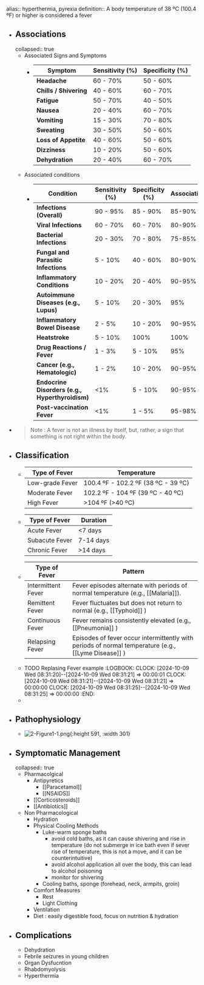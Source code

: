 alias:: hyperthermia,  pyrexia
definition:: A body temperature of 38 ºC (100.4 ºF) or higher is considered a fever

- ## Associations
  collapsed:: true
	- Associated Signs and Symptoms
		- | **Symptom** | **Sensitivity (%)** | **Specificity (%)** |
		  |--|--|--|
		  | **Headache** | 60 - 70% | 50 - 60% |
		  | **Chills / Shivering** | 40 - 60% | 60 - 70% |
		  | **Fatigue** | 50 - 70% | 40 - 50% |
		  | **Nausea** | 20 - 40% | 60 - 70% |
		  | **Vomiting** | 15 - 30% | 70 - 80% |
		  | **Sweating** | 30 - 50% | 50 - 60% |
		  | **Loss of Appetite** | 40 - 60% | 50 - 60% |
		  | **Dizziness** | 10 - 20% | 50 - 60% |
		  | **Dehydration** | 20 - 40% | 60 - 70% |
	- Associated conditions
		- | **Condition** | **Sensitivity (%)**| **Specificity (%)**  |**Association**|
		  |--|--|--|--|
		  | **Infections (Overall)** | 90 - 95% | 85 - 90% |85-90%|
		  | **Viral Infections** | 60 - 70% | 60 - 70% |80-90%|
		  | **Bacterial Infections** | 20 - 30% | 70 - 80% |75-85%|
		  | **Fungal and Parasitic Infections** | 5 - 10% | 40 - 60% |80-90%|
		  | **Inflammatory Conditions** | 10 - 20% | 20 - 40% |90-95%|
		  | **Autoimmune Diseases (e.g., Lupus)** | 5 - 10% | 20 - 30% |95%|
		  | **Inflammatory Bowel Disease** | 2 - 5% | 10 - 20% |90-95%|
		  | **Heatstroke** | 5 - 10% | 100% |100%|
		  | **Drug Reactions / Fever** | 1 - 3% | 5 - 10% |95%|
		  | **Cancer (e.g., Hematologic)** | 1 - 2% | 10 - 20% |90-95%|
		  | **Endocrine Disorders (e.g., Hyperthyroidism)** | <1% | 5 - 10% |90-95%|
		  | **Post-vaccination Fever** | <1% | 1 - 5% |95-98%|
- > Note : A fever is not an illness by itself, but, rather, a sign that something is not right within the body.
- ## Classification
	- |Type of Fever|Temperature|
	  |--|--|
	  |Low-grade Fever|100.4 ºF - 102.2 ºF (38 ºC - 39 ºC)|
	  |Moderate Fever|102.2 ºF - 104 ºF (39 ºC - 40 ºC)|
	  |High Fever|>104 ºF (>40 ºC)|
	- |Type of Fever|Duration|
	  |--|--|
	  |Acute Fever|<7 days|
	  |Subacute Fever|7-14 days|
	  |Chronic Fever|>14 days|
	- |Type of Fever|Pattern|
	  |--|--|
	  |Intermittent Fever|Fever episodes alternate with periods of normal temperature (e.g., [[Malaria]]).|
	  |Remittent Fever|Fever fluctuates but does not return to normal (e.g., [[Typhoid]] )|
	  |Continuous Fever|Fever remains consistently elevated (e.g., [[Pneumonia]] )|
	  |Relapsing Fever|Episodes of fever occur intermittently with periods of normal temperature (e.g., [[Lyme Disease]] )|
	- TODO Replasing Fever example
	  :LOGBOOK:
	  CLOCK: [2024-10-09 Wed 08:31:20]--[2024-10-09 Wed 08:31:21] =>  00:00:01
	  CLOCK: [2024-10-09 Wed 08:31:21]--[2024-10-09 Wed 08:31:21] =>  00:00:00
	  CLOCK: [2024-10-09 Wed 08:31:25]--[2024-10-09 Wed 08:31:25] =>  00:00:00
	  :END:
	-
- ## Pathophysiology
	- ![2-Figure1-1.png](../assets/2-Figure1-1_1728441460583_0.png){:height 591, :width 301}
- ## Symptomatic Management
  collapsed:: true
	- Pharmacolgical
		- Antipyretics
			- [[Paracetamol]]
			- [[NSAIDS]]
		- [[Corticosteroids]]
		- [[Antibiotics]]
	- Non Pharmacological
		- Hydration
		- Physical Cooling Methods
			- Luke-warm sponge baths
				- avoid cold baths, as it can cause shivering and rise in temperature (do not submerge in ice bath even if sever rise of temperature, this is not a move, and it can be counterintuitive)
				- avoid alcohol application all over the body, this can lead to alcohol poisoning
				- monitor for shivering
			- Cooling baths, sponge (forehead, neck, armpits, groin)
		- Comfort Measures
			- Rest
			- Light Clothing
		- Ventilation
		- Diet : easily digestible food, focus on nutrition & hydration
- ## Complications
	- Dehydration
	- Febrile seizures in young children
	- Organ Dysfucntion
	- Rhabdomyolysis
	- Hyperthermia